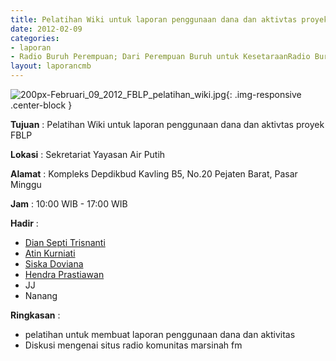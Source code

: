 ```yaml
---
title: Pelatihan Wiki untuk laporan penggunaan dana dan aktivtas proyek FBLP	
date: 2012-02-09
categories:
- laporan
- Radio Buruh Perempuan; Dari Perempuan Buruh untuk KesetaraanRadio Buruh Perempuan; Dari Perempuan Buruh untuk Kesetaraan
layout: laporancmb
---
```



![200px-Februari_09_2012_FBLP_pelatihan_wiki.jpg](/uploads/200px-Februari_09_2012_FBLP_pelatihan_wiki.jpg){: .img-responsive .center-block }


**Tujuan** : Pelatihan Wiki untuk laporan penggunaan dana dan aktivtas proyek FBLP	

**Lokasi** : Sekretariat Yayasan Air Putih

**Alamat** : Kompleks Depdikbud Kavling B5, No.20 Pejaten Barat, Pasar Minggu

**Jam** : 10:00 WIB - 17:00 WIB

**Hadir** : 
* [Dian Septi Trisnanti](http://wiki.ciptamedia.org/wiki/Dian_Septi_Trisnanti)
* [Atin Kurniati](http://wiki.ciptamedia.org/wiki/Atin_Kurniati)
* [Siska Doviana](http://wiki.ciptamedia.org/wiki/Siska_Doviana)
* [Hendra Prastiawan](http://wiki.ciptamedia.org/wiki/Hendra_Prastiawan)
* JJ
* Nanang

**Ringkasan** : 
* pelatihan untuk membuat laporan penggunaan dana dan aktivitas
* Diskusi mengenai situs radio komunitas marsinah fm
